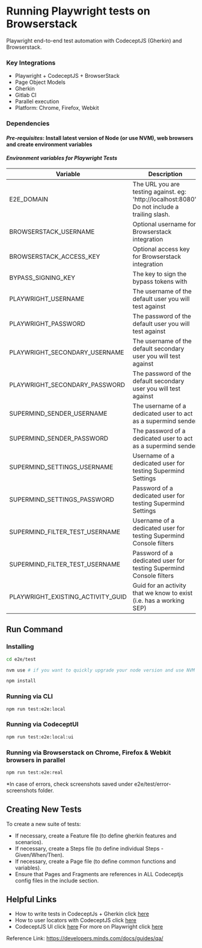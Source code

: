 # Running Playwright tests on Browserstack

Playwright end-to-end test automation with CodeceptJS (Gherkin) and Browserstack.

### Key Integrations

* Playwright + CodeceptJS + BrowserStack
* Page Object Models
* Gherkin
* Gitlab CI
* Parallel execution
* Platform: Chrome, Firefox, Webkit

### Dependencies

#### _Pre-requisites_: Install latest version of Node (or use NVM), web browsers and create environment variables

#### _Environment variables for Playwright Tests_

| Variable | Description |
| -------- | ----------- |
| E2E_DOMAIN | The URL you are testing against. eg: 'http://localhost:8080'. Do not include a trailing slash. |
| BROWSERSTACK_USERNAME | Optional username for Browserstack integration |
| BROWSERSTACK_ACCESS_KEY | Optional access key for Browserstack integration |
| BYPASS_SIGNING_KEY | The key to sign the bypass tokens with |
| PLAYWRIGHT_USERNAME | The username of the default user you will test against |
| PLAYWRIGHT_PASSWORD | The password of the default user you will test against |
| PLAYWRIGHT_SECONDARY_USERNAME | The username of the default secondary user you will test against |
| PLAYWRIGHT_SECONDARY_PASSWORD | The password of the default secondary user you will test against |
| SUPERMIND_SENDER_USERNAME | The username of a dedicated user to act as a supermind sender |
| SUPERMIND_SENDER_PASSWORD | The password of a dedicated user to act as a supermind sender |
| SUPERMIND_SETTINGS_USERNAME | Username of a dedicated user for testing Supermind Settings |
| SUPERMIND_SETTINGS_PASSWORD | Password of a dedicated user for testing Supermind Settings |
| SUPERMIND_FILTER_TEST_USERNAME | Username of a dedicated user for testing Supermind Console filters |
| SUPERMIND_FILTER_TEST_USERNAME | Password of a dedicated user for testing Supermind Console filters |
| PLAYWRIGHT_EXISTING_ACTIVITY_GUID | Guid for an activity that we know to exist (i.e. has a working SEP) |

## Run Command

### Installing

```sh
cd e2e/test

nvm use # if you want to quickly upgrade your node version and use NVM

npm install
```

### Running via CLI

```sh
npm run test:e2e:local
```

### Running via CodeceptUI

```sh
npm run test:e2e:local:ui
```

### Running via Browserstack on Chrome, Firefox & Webkit browsers in parallel

```sh
npm run test:e2e:real
```

*In case of errors, check screenshots saved under e2e/test/error-screenshots folder.

## Creating New Tests
To create a new suite of tests:
- If necessary, create a Feature file (to define gherkin features and scenarios).
- If necessary, create a Steps file (to define individual Steps - Given/When/Then).
- If necessary, create a Page file (to define common functions and variables).
- Ensure that Pages and Fragments are references in ALL Codeceptjs config files in the include section.

## Helpful Links
- How to write tests in CodeceptJs + Gherkin click [here](https://codecept.io/bdd/)
- How to user locators with CodeceptJS click [here](https://codecept.io/locators/#locator-builder)
- CodeceptJS UI click [here](https://codecept.io/ui/)
 For more on Playwright click [here](https://playwright.dev/)

Reference Link: https://developers.minds.com/docs/guides/qa/
